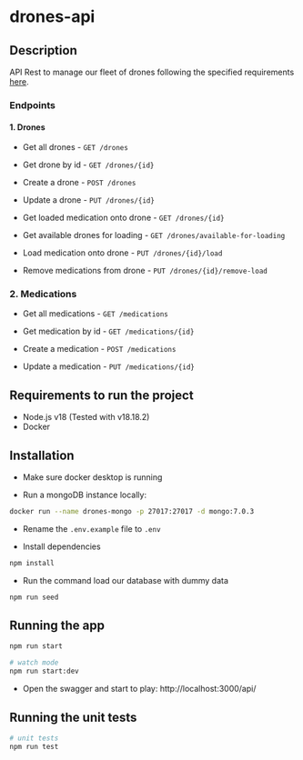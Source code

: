 # drones-api

## Description

API Rest to manage our fleet of drones following the specified requirements [here](./Code%20Challenge%20Drone.V1.pdf).

### Endpoints

#### 1. Drones

- Get all drones - `GET /drones`

- Get drone by id - `GET /drones/{id}`

- Create a drone - `POST /drones`

- Update a drone - `PUT /drones/{id}`

- Get loaded medication onto drone - `GET /drones/{id}`

- Get available drones for loading - `GET /drones/available-for-loading`

- Load medication onto drone - `PUT /drones/{id}/load`

- Remove medications from drone - `PUT /drones/{id}/remove-load`

### 2. Medications

- Get all medications - `GET /medications`

- Get medication by id - `GET /medications/{id}`

- Create a medication - `POST /medications`

- Update a medication - `PUT /medications/{id}`

## Requirements to run the project

- Node.js v18 (Tested with v18.18.2)
- Docker

## Installation

- Make sure docker desktop is running

- Run a mongoDB instance locally:

```bash
docker run --name drones-mongo -p 27017:27017 -d mongo:7.0.3
```

- Rename the `.env.example` file to `.env`

- Install dependencies

```bash
npm install
```

- Run the command load our database with dummy data

```bash
npm run seed
```

## Running the app

```bash
npm run start

# watch mode
npm run start:dev
```

- Open the swagger and start to play: http://localhost:3000/api/

## Running the unit tests

```bash
# unit tests
npm run test
```
